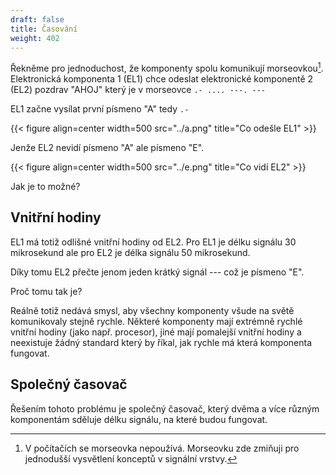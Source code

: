 ```yaml
---
draft: false
title: Časování
weight: 402
---
```


Řekněme pro jednoduchost, že komponenty spolu komunikují morseovkou[^m]. Elektronická komponenta 1 (EL1) chce odeslat elektronické komponentě 2 (EL2) pozdrav "AHOJ" který je v morseovce `.- .... ---. ---`

EL1 začne vysílat první písmeno "A" tedy `.-`


{{< figure align=center width=500 src="../a.png" title="Co odešle EL1" >}}

Jenže EL2 nevidí písmeno "A" ale písmeno "E".

{{< figure align=center width=500 src="../e.png" title="Co vidí EL2" >}}

Jak je to možné?

## Vnitřní hodiny

EL1 má totiž odlišné vnitřní hodiny od EL2. Pro EL1 je délku signálu 30 mikrosekund ale pro EL2 je délka signálu 50 mikrosekund.

Díky tomu EL2 přečte jenom jeden krátký signál --- což je písmeno "E".

Proč tomu tak je?

Reálně totiž nedává smysl, aby všechny komponenty všude na světě komunikovaly stejně rychle. Některé komponenty mají extrémně rychlé vnitřní hodiny (jako např. procesor), jiné mají pomalejší vnitřní hodiny a neexistuje žádný standard který by říkal, jak rychle má která komponenta fungovat.

## Společný časovač

Řešením tohoto problému je společný časovač, který dvěma a více různým komponentám sděluje délku signálu, na které budou fungovat. 

[^m]: V počítačích se morseovka nepoužívá. Morseovku zde zmiňuji pro jednodušší vysvětlení konceptů v signální vrstvy.